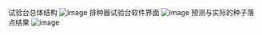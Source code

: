  试验台总体结构
 ![image](https://github.com/user-attachments/assets/e9c52d35-0fec-4f7e-bcde-80061c297de8)
排种器试验台软件界面
 ![image](https://github.com/user-attachments/assets/807e5d1b-6c63-4dd4-a00d-80a5892d9dd9)
 预测与实际的种子落点结果
![image](https://github.com/user-attachments/assets/929aa6e8-b91e-42b7-a269-7ddc9706c10c)

